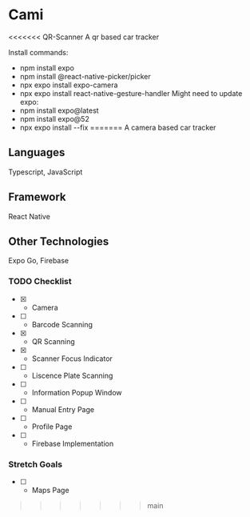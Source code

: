 # Cami
<<<<<<< QR-Scanner
 A qr based car tracker

Install commands:
- npm install expo
- npm install @react-native-picker/picker
- npx expo install expo-camera
- npx expo install react-native-gesture-handler
Might need to update expo:
- npm install expo@latest
- npm install expo@52
- npx expo install --fix
=======
A camera based car tracker

## Languages
Typescript, JavaScript

## Framework
React Native

## Other Technologies
Expo Go, Firebase

### TODO Checklist
- [x] - Camera
- [ ] - Barcode Scanning
- [x] - QR Scanning
- [x] - Scanner Focus Indicator
- [ ] - Liscence Plate Scanning
- [ ] - Information Popup Window
- [ ] - Manual Entry Page
- [ ] - Profile Page
- [ ] - Firebase Implementation

### Stretch Goals
- [ ] - Maps Page
>>>>>>> main